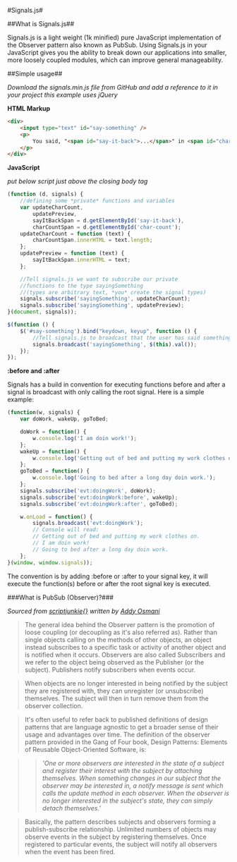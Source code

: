 #Signals.js#

##What is Signals.js##

Signals.js is a light weight (1k minified) pure JavaScript implementation of the Observer pattern also known as PubSub. Using Signals.js in your JavaScript gives you the ability to break down our applications into smaller, more loosely coupled modules, which can improve general manageability.

##Simple usage##

*Download the signals.min.js file from GitHub and add a reference to it in your project*
*this example uses jQuery*
	
**HTML Markup**

```html
<div>
	<input type="text" id="say-something" />
	<p>
		You said, "<span id="say-it-back">...</span>" in <span id="char-count"></span> characters
	</p>
</div>
```

**JavaScript**

*put below script just above the closing body tag*	

```javascript
(function (d, signals) {
	//defining some *private* functions and variables
	var updateCharCount,
		updatePreview,
		sayItBackSpan = d.getElementById('say-it-back'),
		charCountSpan = d.getElementById('char-count');
	updateCharCount = function (text) {
		charCountSpan.innerHTML = text.length;
	};
	updatePreview = function (text) {
		sayItBackSpan.innerHTML = text;
	};

	//Tell signals.js we want to subscribe our private 
	//functions to the type sayingSomething
	//(types are arbitrary text, *you* create the signal types)
	signals.subscribe('sayingSomething', updateCharCount);
	signals.subscribe('sayingSomething', updatePreview);
}(document, signals));

$(function () {
	$('#say-something').bind("keydown, keyup", function () {
		//Tell signals.js to broadcast that the user has said something and pass in the text!
		signals.broadcast('sayingSomething', $(this).val());
	});
});
```

**:before and :after**

Signals has a build in convention for executing functions before and after a signal is broadcast with only calling the root signal. Here is a simple example:

```javascript
(function(w, signals) {
	var doWork, wakeUp, goToBed;

	doWork = function() {
		w.console.log('I am doin work!');
	};
	wakeUp = function() {
		w.console.log('Getting out of bed and putting my work clothes on.');
	};
	goToBed = function() {
		w.console.log('Going to bed after a long day doin work.');
	};
	signals.subscribe('evt:doingWork', doWork);
	signals.subscribe('evt:doingWork:before', wakeUp);
	signals.subscribe('evt:doingWork:after', goToBed);

	w.onLoad = function() {
		signals.broadcast('evt:doingWork');
		// Console will read:
		// Getting out of bed and putting my work clothes on.
		// I am doin work!
		// Going to bed after a long day doin work.
	};
}(window, window.signals));
```

The convention is by adding :before or :after to your signal key, it will execute the function(s) before or after the root signal key is executed.

###What is PubSub (Observer)?###

*Sourced from [scriptjunkie{}](http://msdn.microsoft.com/en-us/scriptjunkie/hh201955.aspx) written by [Addy Osmani](http://addyosmani.com/blog/)*

> The general idea behind the Observer pattern is the promotion of loose coupling (or decoupling as it's also referred as). Rather than single objects calling on the methods of other objects, an object instead   subscribes to a specific task or activity of another object and is notified when it occurs. Observers are also called Subscribers and we refer to the object being observed as the Publisher (or the subject). Publishers notify subscribers when events occur.

> When objects are no longer interested in being notified by the subject they are registered with, they can unregister (or unsubscribe) themselves. The subject will then in turn remove them from the observer collection. 

> It's often useful to refer back to published definitions of design patterns that are language agnostic to get a broader sense of their usage and advantages over time. The definition of the observer pattern provided in the Gang of Four book, Design Patterns: Elements of Reusable Object-Oriented Software, is:

>> *'One or more observers are interested in the state of a subject and register their interest with the subject by attaching themselves. When something changes in our subject that the observer may be interested in, a notify message is sent which calls the update method in each observer. When the observer is no longer interested in the subject's state, they can simply detach themselves.'*

> Basically, the pattern describes subjects and observers forming a publish-subscribe relationship. Unlimited numbers of objects may observe events in the subject by registering themselves. Once  registered to particular events, the subject will notify all observers when the event has been fired. 
